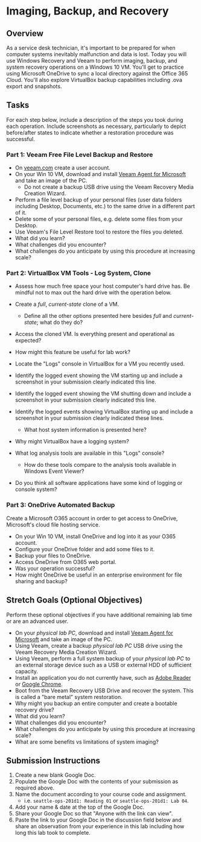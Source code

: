 # Imaging, Backup, and Recovery

## Overview

As a service desk technician, it's important to be prepared for when computer systems inevitably malfunction and data is lost. Today you will use Windows Recovery and Veeam to perform imaging, backup, and system recovery operations on a Windows 10 VM. You'll get to practice using Microsoft OneDrive to sync a local directory against the Office 365 Cloud. You'll also explore VirtualBox backup capabilities including .ova export and snapshots.

## Tasks

For each step below, include a description of the steps you took during each operation. Include screenshots as necessary, particularly to depict before/after states to indicate whether a restoration procedure was successful.

### Part 1: Veeam Free File Level Backup and Restore

- On [veeam.com](https://www.veeam.com/) create a user account.
- On your Win 10 VM, download and install [Veeam Agent for Microsoft](https://www.veeam.com/agent-for-windows-community-edition.html) and take an image of the PC.
  - Do not create a backup USB drive using the Veeam Recovery Media Creation Wizard.
- Perform a file level backup of your personal files (user data folders including Desktop, Documents, etc.) to the same drive in a different part of it.
- Delete some of your personal files, e.g. delete some files from your Desktop.
- Use Veeam's File Level Restore tool to restore the files you deleted.
- What did you learn?
- What challenges did you encounter?
- What challenges do you anticipate by using this procedure at increasing scale?

### Part 2: VirtualBox VM Tools - Log System, Clone

- Assess how much free space your host computer's hard drive has. Be mindful not to max out the hard drive with the operation below.
- Create a *full*, *current-state* clone of a VM.
  - Define all the other options presented here besides *full* and *current-state*; what do they do?
- Access the cloned VM. Is everything present and operational as expected?
- How might this feature be useful for lab work?

- Locate the "Logs" console in VirtualBox for a VM you recently used.
- Identify the logged event showing the VM starting up and include a screenshot in your submission clearly indicated this line.
- Identify the logged event showing the VM shutting down and include a screenshot in your submission clearly indicated this line.
- Identify the logged events showing VirtualBox starting up and include a screenshot in your submission clearly indicated these lines.
  - What host system information is presented here?
- Why might VirtualBox have a logging system?
- What log analysis tools are available in this "Logs" console?
  - How do these tools compare to the analysis tools available in Windows Event Viewer?
- Do you think all software applications have some kind of logging or console system?

### Part 3: OneDrive Automated Backup

Create a Microsoft O365 account in order to get access to OneDrive, Microsoft's cloud file hosting service.

- On your Win 10 VM, install OneDrive and log into it as your O365 account.
- Configure your OneDrive folder and add some files to it.
- Backup your files to OneDrive.
- Access OneDrive from O365 web portal.
- Was your operation successful?
- How might OneDrive be useful in an enterprise environment for file sharing and backup?

## Stretch Goals (Optional Objectives)

Perform these optional objectives if you have additional remaining lab time or are an advanced user.

- On your *physical lab PC*, download and install [Veeam Agent for Microsoft](https://www.veeam.com/agent-for-windows-community-edition.html) and take an image of the PC.
- Using Veeam, create a backup *physical lab PC* USB drive using the Veeam Recovery Media Creation Wizard.
- Using Veeam, perform a full system backup of your *physical lab PC* to an external storage device such as a USB or external HDD of sufficient capacity.
- Install an application you do not currently have, such as [Adobe Reader](https://acrobat.adobe.com/us/en/acrobat/pdf-reader.html) or [Google Chrome](https://www.google.com/chrome/browser/index.html).
- Boot from the Veeam Recovery USB Drive and recover the system. This is called a "bare metal" system restoration.
- Why might you backup an entire computer and create a bootable recovery drive?
- What did you learn?
- What challenges did you encounter?
- What challenges do you anticipate by using this procedure at increasing scale?
- What are some benefits vs limitations of system imaging?

## Submission Instructions

1. Create a new blank Google Doc.
1. Populate the Google Doc with the contents of your submission as required above.
1. Name the document according to your course code and assignment.
   - i.e. `seattle-ops-201d1: Reading 01` or `seattle-ops-201d1: Lab 04`.
1. Add your name & date at the top of the Google Doc.
1. Share your Google Doc so that "Anyone with the link can view".
1. Paste the link to your Google Doc in the discussion field below and share an observation from your experience in this lab including how long this lab took to complete.
